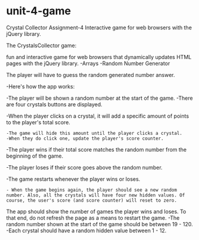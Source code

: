 # unit-4-game
Crystal Collector Assignment-4 Interactive game for web browsers with the jQuery library. 

The CrystalsCollector game:

fun and interactive game for web browsers that dynamically updates  HTML pages with the jQuery library.
-Arrays
-Random Number Generator



The player will have to guess the random generated number answer. 

-Here's how the app works:

   
   -The player will be shown a random number at the start of the game.
   -There are four crystals buttons are displayed.

   -When the player clicks on a crystal, it will add a specific amount of points to the player's total score. 

    -The game will hide this amount until the player clicks a crystal.
    -When they do click one, update the player's score counter.

   -The player wins if their total score matches the random number from the beginning of the game.

   -The player loses if their score goes above the random number.

   -The game restarts whenever the player wins or loses.

    - When the game begins again, the player should see a new random number. Also, all the crystals will have four new hidden values. Of course, the user's score (and score counter) will reset to zero.

   The app should show the number of games the player wins and loses. To that end, do not refresh the page as a means to restart the game.
   -The random number shown at the start of the game should be between 19 - 120.
   -Each crystal should have a random hidden value between 1 - 12.
